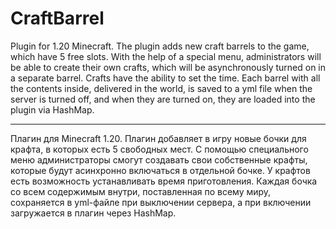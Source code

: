# CraftBarrel
Plugin for 1.20 Minecraft. The plugin adds new craft barrels to the game, which have 5 free slots. With the help of a special menu, administrators will be able to create their own crafts, which will be asynchronously turned on in a separate barrel. Crafts have the ability to set the time.
Each barrel with all the contents inside, delivered in the world, is saved to a yml file when the server is turned off, and when they are turned on, they are loaded into the plugin via HashMap.

---

Плагин для Minecraft 1.20. Плагин добавляет в игру новые бочки для крафта, в которых есть 5 свободных мест. С помощью специального меню администраторы смогут создавать свои собственные крафты, которые будут асинхронно включаться в отдельной бочке. У крафтов есть возможность устанавливать время приготовления.
Каждая бочка со всем содержимым внутри, поставленная по всему миру, сохраняется в yml-файле при выключении сервера, а при включении загружается в плагин через HashMap.

